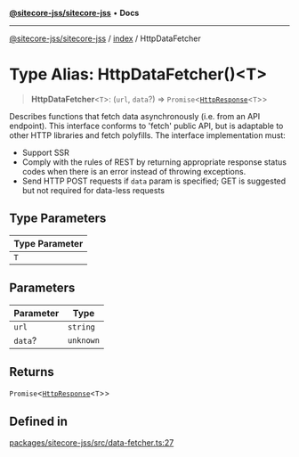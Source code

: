 [**@sitecore-jss/sitecore-jss**](../../README.md) • **Docs**

***

[@sitecore-jss/sitecore-jss](../../README.md) / [index](../README.md) / HttpDataFetcher

# Type Alias: HttpDataFetcher()\<T\>

> **HttpDataFetcher**\<`T`\>: (`url`, `data`?) => `Promise`\<[`HttpResponse`](../interfaces/HttpResponse.md)\<`T`\>\>

Describes functions that fetch data asynchronously (i.e. from an API endpoint).
This interface conforms to 'fetch' public API, but is adaptable to other HTTP libraries and
fetch polyfills.
The interface implementation must:
- Support SSR
- Comply with the rules of REST by returning appropriate response status codes when there is an error instead of throwing exceptions.
- Send HTTP POST requests if `data` param is specified; GET is suggested but not required for data-less requests

## Type Parameters

| Type Parameter |
| ------ |
| `T` |

## Parameters

| Parameter | Type |
| ------ | ------ |
| `url` | `string` |
| `data`? | `unknown` |

## Returns

`Promise`\<[`HttpResponse`](../interfaces/HttpResponse.md)\<`T`\>\>

## Defined in

[packages/sitecore-jss/src/data-fetcher.ts:27](https://github.com/Sitecore/jss/blob/5b4314b712f0ff68b2830199db3aeba34caef55e/packages/sitecore-jss/src/data-fetcher.ts#L27)
